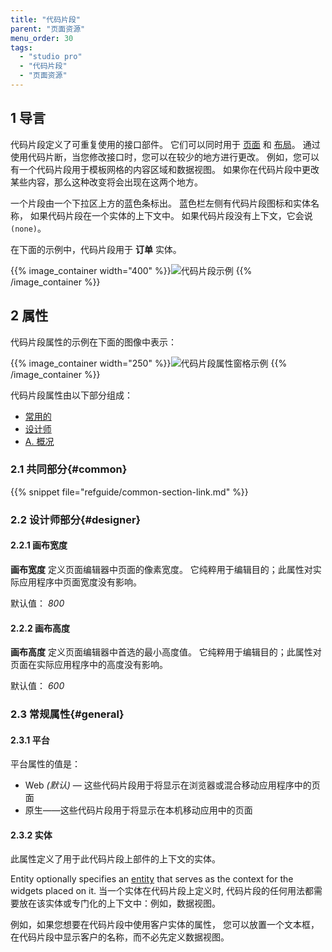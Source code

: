 ```yaml
---
title: "代码片段"
parent: "页面资源"
menu_order: 30
tags:
  - "studio pro"
  - "代码片段"
  - "页面资源"
---
```


## 1 导言

代码片段定义了可重复使用的接口部件。 它们可以同时用于 [页面](page) 和 [布局](layout)。 通过使用代码片断，当您修改接口时，您可以在较少的地方进行更改。 例如，您可以有一个代码片段用于模板网格的内容区域和数据视图。 如果你在代码片段中更改某些内容，那么这种改变将会出现在这两个地方。

一个片段由一个下拉区上方的蓝色条标出。 蓝色栏左侧有代码片段图标和实体名称， 如果代码片段在一个实体的上下文中。 如果代码片段没有上下文，它会说 `(none)`。

在下面的示例中，代码片段用于 **订单** 实体。

{{% image_container width="400" %}}![代码片段示例](attachments/page-resources/snippet.png)
{{% /image_container %}}

## 2 属性

代码片段属性的示例在下面的图像中表示：

{{% image_container width="250" %}}![代码片段属性窗格示例](attachments/page-resources/snippet-properties.png)
{{% /image_container %}}

代码片段属性由以下部分组成：

* [常用的](#common)
* [设计师](#designer)
* [A. 概况](#general)

### 2.1 共同部分{#common}

{{% snippet file="refguide/common-section-link.md" %}}

### 2.2 设计师部分{#designer}

#### 2.2.1 画布宽度

**画布宽度** 定义页面编辑器中页面的像素宽度。 它纯粹用于编辑目的；此属性对实际应用程序中页面宽度没有影响。

默认值： *800*

#### 2.2.2 画布高度

**画布高度** 定义页面编辑器中首选的最小高度值。 它纯粹用于编辑目的；此属性对页面在实际应用程序中的高度没有影响。

默认值： *600*

### 2.3 常规属性{#general}

#### 2.3.1 平台

平台属性的值是：

* Web *(默认)* — 这些代码片段用于将显示在浏览器或混合移动应用程序中的页面
* 原生——这些代码片段用于将显示在本机移动应用中的页面

#### 2.3.2 实体

此属性定义了用于此代码片段上部件的上下文的实体。

Entity optionally specifies an [entity](entities) that serves as the context for the widgets placed on it. 当一个实体在代码片段上定义时, 代码片段的任何用法都需要放在该实体或专门化的上下文中：例如，数据视图。

例如，如果您想要在代码片段中使用客户实体的属性， 您可以放置一个文本框，在代码片段中显示客户的名称，而不必先定义数据视图。
